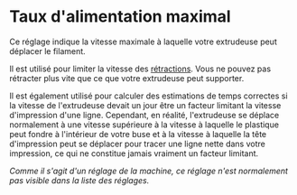 Taux d'alimentation maximal
====
Ce réglage indique la vitesse maximale à laquelle votre extrudeuse peut déplacer le filament.

Il est utilisé pour limiter la vitesse des [rétractions](../travel/retraction_speed.md). Vous ne pouvez pas rétracter plus vite que ce que votre extrudeuse peut supporter.

Il est également utilisé pour calculer des estimations de temps correctes si la vitesse de l'extrudeuse devait un jour être un facteur limitant la vitesse d'impression d'une ligne. Cependant, en réalité, l'extrudeuse se déplace normalement à une vitesse supérieure à la vitesse à laquelle le plastique peut fondre à l'intérieur de votre buse et à la vitesse à laquelle la tête d'impression peut se déplacer pour tracer une ligne nette dans votre impression, ce qui ne constitue jamais vraiment un facteur limitant.

*Comme il s'agit d'un réglage de la machine, ce réglage n'est normalement pas visible dans la liste des réglages.*
